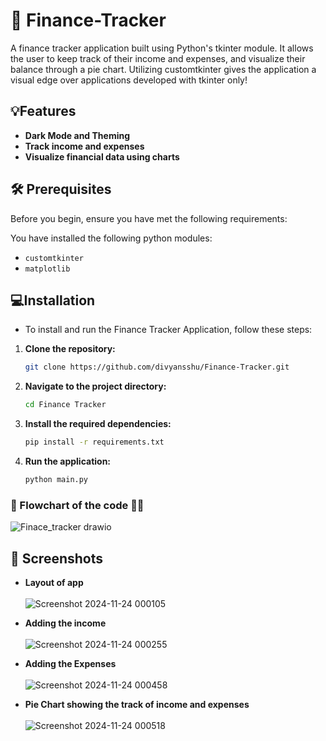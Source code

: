 # 🚀 Finance-Tracker
A finance tracker application built using Python's tkinter module. It allows the user to keep track of their income and expenses, and visualize their balance through a pie chart. Utilizing customtkinter gives the application a visual edge over applications developed with tkinter only! 

## 💡Features

- **Dark Mode and Theming**
- **Track income and expenses**
- **Visualize financial data using charts**

## 🛠️ Prerequisites

Before you begin, ensure you have met the following requirements:

You have installed the following python modules:

* `customtkinter`
* `matplotlib`

## 💻Installation
- To install and run the Finance Tracker Application, follow these steps:

1. **Clone the repository:**
   ```sh
   git clone https://github.com/divyansshu/Finance-Tracker.git
   ```

2. **Navigate to the project directory:**
   ```sh
   cd Finance Tracker
   ```
3. **Install the required dependencies:**
   ```sh
   pip install -r requirements.txt
   ``` 
4. **Run the application:**
   ```sh
   python main.py
   ```

### 🧩 Flowchart of the code 🤹‍♀️

![Finace_tracker drawio](https://github.com/otahina/python-mini-project/assets/108225969/5a5e379a-6aae-48cb-8a22-482c4051f844)

## 🌟 Screenshots

- **Layout of app**<br>  
![Screenshot 2024-11-24 000105](https://github.com/user-attachments/assets/89339fba-5163-4c1e-a2e7-d9b9e45ca76c)

- **Adding the income**<br><br>
![Screenshot 2024-11-24 000255](https://github.com/user-attachments/assets/fe75215f-956b-4084-ae68-40e15bf484ff)

- **Adding the Expenses**<br><br>
![Screenshot 2024-11-24 000458](https://github.com/user-attachments/assets/062905d1-f77a-4d80-8d2e-81ebd553332c)

- **Pie Chart showing the track of income and expenses**<br><br>
![Screenshot 2024-11-24 000518](https://github.com/user-attachments/assets/04534ae0-0340-4722-8fc5-587659316ecf)


